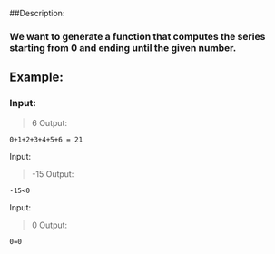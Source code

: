 ##Description:

### We want to generate a function that computes the series starting from 0 and ending until the given number.

## Example:

### Input:

> 6
Output:

`0+1+2+3+4+5+6 = 21`

Input:

> -15
Output:

`-15<0`

Input:

> 0
Output:

`0=0`
